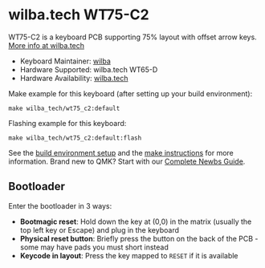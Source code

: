 # wilba.tech WT75-C2

WT75-C2 is a keyboard PCB supporting 75% layout with offset arrow keys. [More info at wilba.tech](https://wilba.tech/)

* Keyboard Maintainer: [wilba](https://github.com/wilba)
* Hardware Supported: wilba.tech WT65-D
* Hardware Availability: [wilba.tech](https://wilba.tech/)

Make example for this keyboard (after setting up your build environment):

    make wilba_tech/wt75_c2:default

Flashing example for this keyboard:

    make wilba_tech/wt75_c2:default:flash

See the [build environment setup](https://docs.qmk.fm/#/getting_started_build_tools) and the [make instructions](https://docs.qmk.fm/#/getting_started_make_guide) for more information. Brand new to QMK? Start with our [Complete Newbs Guide](https://docs.qmk.fm/#/newbs).

## Bootloader

Enter the bootloader in 3 ways:

* **Bootmagic reset**: Hold down the key at (0,0) in the matrix (usually the top left key or Escape) and plug in the keyboard
* **Physical reset button**: Briefly press the button on the back of the PCB - some may have pads you must short instead
* **Keycode in layout**: Press the key mapped to `RESET` if it is available